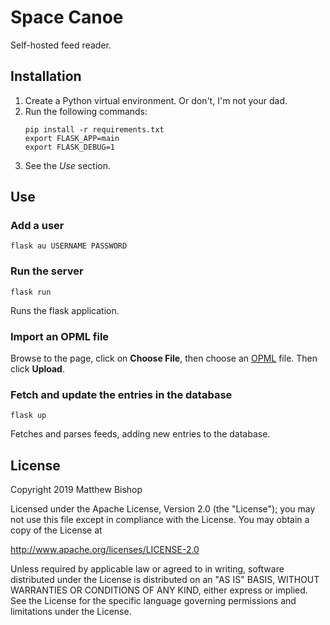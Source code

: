 # Space Canoe

Self-hosted feed reader.

## Installation

1. Create a Python virtual environment. Or don't, I'm not your dad.
2. Run  the following commands:
   ```
   pip install -r requirements.txt
   export FLASK_APP=main
   export FLASK_DEBUG=1
   ```
3. See the *Use* section.

## Use

### Add a user

`flask au USERNAME PASSWORD`

### Run the server

`flask run` 

Runs the flask application.

### Import an OPML file

Browse to the page, click on **Choose File**, then choose an [OPML](http://dev.opml.org/spec2.html#subscriptionLists)
file. Then click **Upload**.

### Fetch and update the entries in the database

`flask up`

Fetches and parses feeds, adding new entries to the database.

## License

Copyright 2019 Matthew Bishop

Licensed under the Apache License, Version 2.0 (the "License");
you may not use this file except in compliance with the License.
You may obtain a copy of the License at

   http://www.apache.org/licenses/LICENSE-2.0

Unless required by applicable law or agreed to in writing, software
distributed under the License is distributed on an "AS IS" BASIS,
WITHOUT WARRANTIES OR CONDITIONS OF ANY KIND, either express or implied.
See the License for the specific language governing permissions and
limitations under the License.
